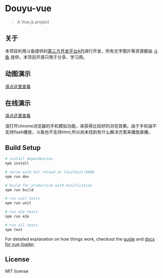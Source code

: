 # Douyu-vue

> A Vue.js project

## 关于

本项目利用斗鱼提供的[第三方开发平台API](http://dev-bbs.douyutv.com/forum.php?mod=viewthread&tid=113&extra=page%3D1)进行开发，所有文字图片等资源都由 [斗鱼](http://www.douyu.com/) 提供，本项目开源只用于分享、学习用。

## 动图演示

[请点这里查看](https://o72gatjmx.qnssl.com/Jul-16-2016-27-12.gif)

## 在线演示

[请点这里查看](http://ciyuanai.net:8080/#!/)	

请打开chrome浏览器的手机模拟功能，来获得比较好的浏览效果。由于手机端不支持flash播放，斗鱼也不支持html,所以尚未找到有什么解决方案来播放直播。

## Build Setup

``` bash
# install dependencies
npm install

# serve with hot reload at localhost:8080
npm run dev

# build for production with minification
npm run build

# run unit tests
npm run unit

# run e2e tests
npm run e2e

# run all tests
npm test
```

For detailed explanation on how things work, checkout the [guide](http://vuejs-templates.github.io/webpack/) and [docs for vue-loader](http://vuejs.github.io/vue-loader).

## License

MIT license
